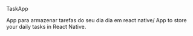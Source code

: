 TaskApp


App para armazenar tarefas do seu dia dia em react native/ App to store your daily tasks in React Native.
